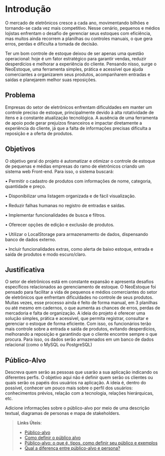 # Introdução

O mercado de eletrônicos cresce a cada ano, movimentando bilhões e tornando-se cada vez mais competitivo. Nesse cenário, pequenos e médios lojistas enfrentam o desafio de gerenciar seus estoques com eficiência, mas muitos ainda recorrem a planilhas ou controles manuais, o que gera erros, perdas e dificulta a tomada de decisão.

Ter um bom controle de estoque deixou de ser apenas uma questão operacional: hoje é um fator estratégico para garantir vendas, reduzir desperdícios e melhorar a experiência do cliente. Pensando nisso, surge o NeoEstoque, uma ferramenta simples, prática e acessível que ajuda comerciantes a organizarem seus produtos, acompanharem entradas e saídas e planejarem melhor suas reposições.

## Problema

Empresas do setor de eletrônicos enfrentam dificuldades em manter um 
controle preciso de estoque, principalmente devido à alta rotatividade de itens e à 
constante atualização tecnológica. A ausência de uma ferramenta de apoio pode 
gerar prejuízos financeiros e impactar diretamente a experiência do cliente, já que a 
falta de informações precisas dificulta a reposição e a oferta de produtos. 

## Objetivos

O objetivo geral do projeto é automatizar e otimizar o controle de estoque de 
pequenas e médias empresas do ramo de eletrônicos criando um sistema web 
Front-end. Para isso, o sistema buscará: 

• Permitir o cadastro de produtos com informações de nome, categoria, 
quantidade e preço. 

• Disponibilizar uma listagem organizada e de fácil visualização. 

• Reduzir falhas humanas no registro de entradas e saídas. 

• Implementar funcionalidades de busca e filtros. 

• Oferecer opções de edição e exclusão de produtos. 

• Utilizar o LocalStorage para armazenamento de dados, dispensando banco 
de dados externo. 

• Incluir funcionalidades extras, como alerta de baixo estoque, entrada e saída 
de produtos e modo escuro/claro. 
## Justificativa

O setor de eletrônicos está em constante expansão e apresenta desafios 
específicos relacionados ao gerenciamento de estoque. 
O NeoEstoque foi pensado para facilitar a vida de pequenos e médios 
comerciantes do setor de eletrônicos que enfrentam dificuldades no controle de 
seus produtos. Muitas vezes, esse processo ainda é feito de forma manual, em 
3 
planilhas ou até mesmo em cadernos, o que aumenta as chances de erros, perdas 
de mercadoria e falta de organização. 
A ideia do projeto é oferecer uma solução simples, prática e acessível, que 
permita registrar, consultar e gerenciar o estoque de forma eficiente. Com isso, os 
funcionários terão mais controle sobre a entrada e saída de produtos, evitando 
desperdícios, melhorando a reposição e garantindo que o cliente encontre sempre o 
que procura. Para isso, os dados serão armazenados em um banco de dados relacional (como o MySQL ou PostgreSQL)

## Público-Alvo

Descreva quem serão as pessoas que usarão a sua aplicação indicando os diferentes perfis. O objetivo aqui não é definir quem serão os clientes ou quais serão os papéis dos usuários na aplicação. A ideia é, dentro do possível, conhecer um pouco mais sobre o perfil dos usuários: conhecimentos prévios, relação com a tecnologia, relações hierárquicas, etc.

Adicione informações sobre o público-alvo por meio de uma descrição textual, diagramas de personas e mapa de stakeholders.

> **Links Úteis**:
> - [Público-alvo](https://blog.hotmart.com/pt-br/publico-alvo/)
> - [Como definir o público alvo](https://exame.com/pme/5-dicas-essenciais-para-definir-o-publico-alvo-do-seu-negocio/)
> - [Público-alvo: o que é, tipos, como definir seu público e exemplos](https://klickpages.com.br/blog/publico-alvo-o-que-e/)
> - [Qual a diferença entre público-alvo e persona?](https://rockcontent.com/blog/diferenca-publico-alvo-e-persona/)
